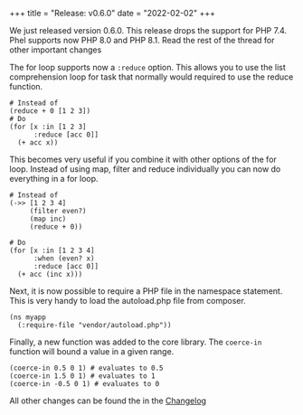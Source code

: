 +++
title = "Release: v0.6.0"
date = "2022-02-02"
+++

We just released version 0.6.0. This release drops the support for PHP 7.4. Phel supports now PHP 8.0 and PHP 8.1. Read the rest of the thread for other important changes

The for loop supports now a `:reduce` option.  This allows you to use the list comprehension loop for task that normally would required to use the reduce function.

```phel
# Instead of
(reduce + 0 [1 2 3])
# Do
(for [x :in [1 2 3]
      :reduce [acc 0]]
  (+ acc x))
```

This becomes very useful if you combine it with other options of the for loop. Instead of using map, filter and reduce individually you can now do everything in a for loop.

```phel
# Instead of
(->> [1 2 3 4]
     (filter even?)
     (map inc)
     (reduce + 0))

# Do
(for [x :in [1 2 3 4]
      :when (even? x)
      :reduce [acc 0]]
  (+ acc (inc x)))
```

Next, it is now possible to require a PHP file in the namespace statement. This is very handy to load the autoload.php file from composer.

```phel
(ns myapp
  (:require-file "vendor/autoload.php"))
```

Finally, a new function was added to the core library. The `coerce-in` function will bound a value in a given range.

```phel
(coerce-in 0.5 0 1) # evaluates to 0.5
(coerce-in 1.5 0 1) # evaluates to 1
(coerce-in -0.5 0 1) # evaluates to 0
```

All other changes can be found the in the [Changelog](https://github.com/phel-lang/phel-lang/blob/master/Changelog.md)
